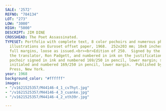 ```yaml
---
SALE: '2572'
REFNO: "784134"
LOT: "273"
LOW: "3000"
HIGH: "5000"
DESCRIPT: JIM DINE
CROSSHEAD: The Poet Assassinated.
TYPESET: Portfolio with complete text, 8 color pochoirs and numerous photographic
  illustrations on Euroset offset paper, 1968.  252x203 mm; 10x8 inches (sheets),
  full margins, loose as issued.<br><br>Edition of 250.  Signed by the artist and
  the translator, Ron Padgett, and numbered in ink on the justification page.  One
  pochoir signed in ink and numbered 169/250 in pencil, lower margin; seven pochoirs
  initialed and numbered 169/250 in pencil, lower margin.  Published by Tanglewood
  Press, New York.
year: 1968
background_color: "#ffffff"
images:
- "/v1621525357/M44146-4_1_cv7hyt.jpg"
- "/v1621525357/M44146-4_3_cuanke.jpg"
- "/v1621525357/M44146-4_2_xth39r.jpg"

---
```

